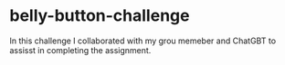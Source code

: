 # belly-button-challenge
In this challenge I collaborated with my grou memeber and ChatGBT to assisst in completing the assignment.
